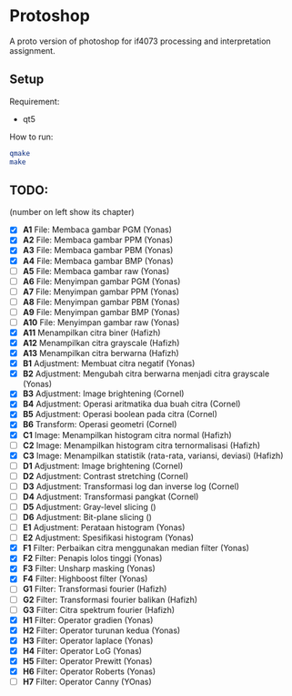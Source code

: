 # Protoshop

A proto version of photoshop for if4073 processing and interpretation assignment.

## Setup

Requirement:

- qt5

How to run:

```bash
qmake
make
```

## TODO:

(number on left show its chapter)

- [X] **A1** File: Membaca gambar PGM (Yonas)
- [X] **A2** File: Membaca gambar PPM (Yonas)
- [X] **A3** File: Membaca gambar PBM (Yonas)
- [X] **A4** File: Membaca gambar BMP (Yonas)
- [ ] **A5** File: Membaca gambar raw (Yonas)
- [ ] **A6** File: Menyimpan gambar PGM (Yonas)
- [ ] **A7** File: Menyimpan gambar PPM (Yonas)
- [ ] **A8** File: Menyimpan gambar PBM (Yonas)
- [ ] **A9** File: Menyimpan gambar BMP (Yonas)
- [ ] **A10** File: Menyimpan gambar raw (Yonas)
- [X] **A11** Menampilkan citra biner (Hafizh)
- [X] **A12** Menampilkan citra grayscale (Hafizh)
- [X] **A13** Menampilkan citra berwarna (Hafizh)
- [X] **B1** Adjustment: Membuat citra negatif (Yonas)
- [X] **B2** Adjustment: Mengubah citra berwarna menjadi citra grayscale (Yonas)
- [X] **B3** Adjustment: Image brightening (Cornel)
- [X] **B4** Adjustment: Operasi aritmatika dua buah citra (Cornel)
- [X] **B5** Adjustment: Operasi boolean pada citra (Cornel)
- [X] **B6** Transform: Operasi geometri (Cornel)
- [X] **C1** Image: Menampilkan histogram citra normal (Hafizh)
- [ ] **C2** Image: Menampilkan histogram citra ternormalisasi (Hafizh)
- [X] **C3** Image: Menampilkan statistik (rata-rata, variansi, deviasi) (Hafizh)
- [ ] **D1** Adjustment: Image brightening (Cornel)
- [ ] **D2** Adjustment: Contrast stretching (Cornel)
- [ ] **D3** Adjustment: Transformasi log dan inverse log (Cornel)
- [ ] **D4** Adjustment: Transformasi pangkat (Cornel)
- [ ] **D5** Adjustment: Gray-level slicing ()
- [ ] **D6** Adjustment: Bit-plane slicing ()
- [ ] **E1** Adjustment: Perataan histogram (Yonas)
- [ ] **E2** Adjustment: Spesifikasi histogram (Yonas)
- [X] **F1** Filter: Perbaikan citra menggunakan median filter (Yonas)
- [X] **F2** Filter: Penapis lolos tinggi (Yonas)
- [X] **F3** Filter: Unsharp masking (Yonas)
- [X] **F4** Filter: Highboost filter (Yonas)
- [ ] **G1** Filter: Transformasi fourier (Hafizh)
- [ ] **G2** Filter: Transformasi fourier balikan (Hafizh)
- [ ] **G3** Filter: Citra spektrum fourier (Hafizh)
- [X] **H1** Filter: Operator gradien (Yonas)
- [X] **H2** Filter: Operator turunan kedua (Yonas)
- [X] **H3** Filter: Operator laplace (Yonas)
- [X] **H4** Filter: Operator LoG (Yonas)
- [X] **H5** Filter: Operator Prewitt (Yonas)
- [X] **H6** Filter: Operator Roberts (Yonas)
- [ ] **H7** Filter: Operator Canny (YOnas)

